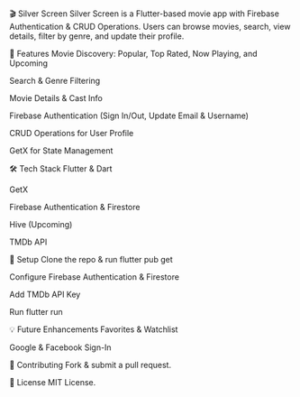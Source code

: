 🎬 Silver Screen
Silver Screen is a Flutter-based movie app with Firebase Authentication & CRUD Operations. Users can browse movies, search, view details, filter by genre, and update their profile.

📌 Features
Movie Discovery: Popular, Top Rated, Now Playing, and Upcoming

Search & Genre Filtering

Movie Details & Cast Info

Firebase Authentication (Sign In/Out, Update Email & Username)

CRUD Operations for User Profile

GetX for State Management

🛠️ Tech Stack
Flutter & Dart

GetX

Firebase Authentication & Firestore

Hive (Upcoming)

TMDb API

🚀 Setup
Clone the repo & run flutter pub get

Configure Firebase Authentication & Firestore

Add TMDb API Key

Run flutter run

💡 Future Enhancements
Favorites & Watchlist

Google & Facebook Sign-In

🤝 Contributing
Fork & submit a pull request.

📄 License
MIT License.
